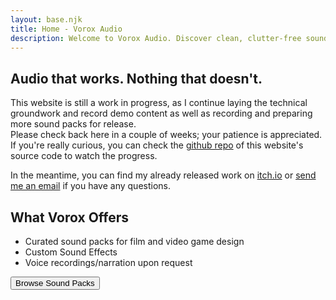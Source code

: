 ```yaml
---
layout: base.njk
title: Home - Vorox Audio
description: Welcome to Vorox Audio. Discover clean, clutter-free sound libraries crafted for game developers, filmmakers, and creators who care about quality.
---
```


## Audio that works. Nothing that doesn't.

This website is still a work in progress, as I continue laying the technical groundwork and record demo content as well as recording and preparing more sound packs for release.  
Please check back here in a couple of weeks; your patience is appreciated. If you're really curious, you can check the [github repo](https://github.com/pgroon/vorox-page) of this website's source code to watch the progress.

In the meantime, you can find my already released work on [itch.io](https://voroxaudio.itch.io/) or [send me an email](mailto:hello@voroxaudio.de) if you have any questions.

## What Vorox Offers

- Curated sound packs for film and video game design
- Custom Sound Effects  
- Voice recordings/narration upon request

<a href="https://voroxaudio.itch.io/">
	<button class="cta">Browse Sound Packs</button>
</a>
